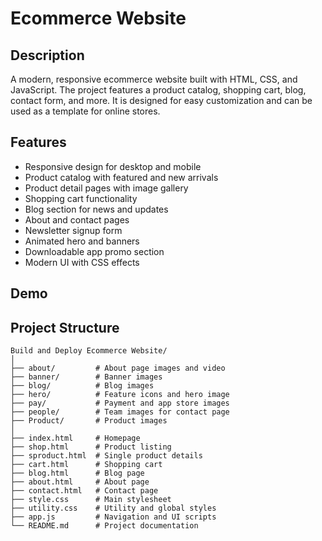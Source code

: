 # Ecommerce Website

## Description

A modern, responsive ecommerce website built with HTML, CSS, and JavaScript. The project features a product catalog, shopping cart, blog, contact form, and more. It is designed for easy customization and can be used as a template for online stores.

## Features

- Responsive design for desktop and mobile
- Product catalog with featured and new arrivals
- Product detail pages with image gallery
- Shopping cart functionality
- Blog section for news and updates
- About and contact pages
- Newsletter signup form
- Animated hero and banners
- Downloadable app promo section
- Modern UI with CSS effects

## Demo


## Project Structure

```
Build and Deploy Ecommerce Website/
│
├── about/         # About page images and video
├── banner/        # Banner images
├── blog/          # Blog images
├── hero/          # Feature icons and hero image
├── pay/           # Payment and app store images
├── people/        # Team images for contact page
├── Product/       # Product images
│
├── index.html     # Homepage
├── shop.html      # Product listing
├── sproduct.html  # Single product details
├── cart.html      # Shopping cart
├── blog.html      # Blog page
├── about.html     # About page
├── contact.html   # Contact page
├── style.css      # Main stylesheet
├── utility.css    # Utility and global styles
├── app.js         # Navigation and UI scripts
└── README.md      # Project documentation
```

